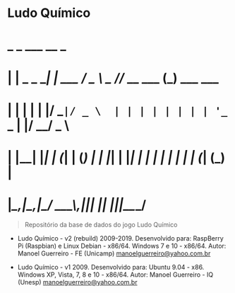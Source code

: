 # Ludo Químico

#  _              _          ___        __          _           
# | |   _   _  __| | ___    / _ \ _   _/_/_ __ ___ (_) ___ ___  
# | |  | | | |/ _` |/ _ \  | | | | | | | | '_ ` _ \| |/ __/ _ \ 
# | |__| |_| | (_| | (_) | | |_| | |_| | | | | | | | | (_| (_) |
# |_____\__,_|\__,_|\___/   \__\_\\__,_|_|_| |_| |_|_|\___\___/ 
                                                               
> Repositório da base de dados do jogo Ludo Químico


* Ludo Químico - v2 (rebuild) 2009-2019.
Desenvolvido para:
RaspBerry Pi (Raspbian) e Linux Debian - x86/64.
Windows 7 e 10 - x86/64.
Autor: Manoel Guerreiro - FE (Unicamp)
manoelguerreiro@yahoo.com.br


* Ludo Químico - v1 2009.
Desenvolvido para:
Ubuntu 9.04 - x86.
Windows XP, Vista, 7, 8 e 10 - x86/64.
Autor: Manoel Guerreiro - IQ (Unesp)
manoelguerreiro@yahoo.com.br


